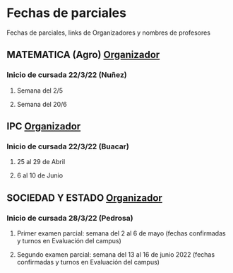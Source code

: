 # Fechas de parciales 

Fechas de parciales, links de Organizadores y nombres de profesores 

## MATEMATICA (Agro) [Organizador](https://www.ubaxxicampusvirtual.uba.ar/pluginfile.php/829714/mod_label/intro/Organizador_%20MateAgro_%201C_2022.pdf?time=1647970169791) 
### Inicio de cursada 22/3/22 (Nuñez)

1) Semana del 2/5

2) Semana del 20/6  


## IPC [Organizador](https://www.ubaxxicampusvirtual.uba.ar/pluginfile.php/867953/mod_resource/content/1/Organizador.pdf) 
### Inicio de cursada 22/3/22 (Buacar)



1) 25 al 29 de Abril 

2) 6 al 10 de Junio

## SOCIEDAD Y ESTADO [Organizador](https://www.ubaxxicampusvirtual.uba.ar/pluginfile.php/867456/mod_resource/content/1/Organizador%20ICSE%201C%202022.pdf)
### Inicio de cursada 28/3/22 (Pedrosa) 

1) Primer examen parcial: semana del 2 al 6 de mayo (fechas confirmadas y turnos en Evaluación del campus)

2) Segundo examen parcial: semana del 13 al 16 de junio 2022 (fechas confirmadas y turnos en Evaluación del campus)


